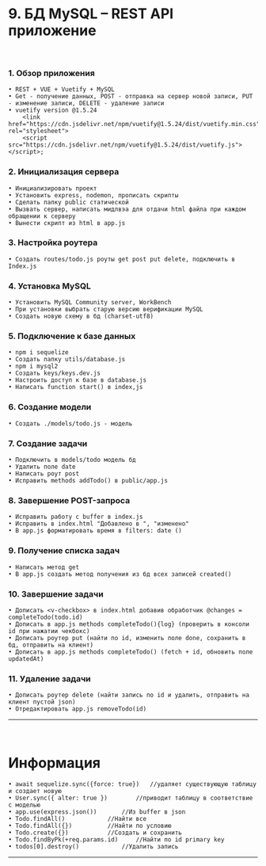 # 9. БД MySQL – REST API приложение
&emsp;  
### 1. Обзор приложения
	• REST + VUE + Vuetify + MySQL
	• Get - получение данных, POST - отправка на сервер новой записи, PUT - изменение записи, DELETE - удаление записи
	• vuetify version @1.5.24
  		<link href="https://cdn.jsdelivr.net/npm/vuetify@1.5.24/dist/vuetify.min.css"; rel="stylesheet">  
  		<script src="https://cdn.jsdelivr.net/npm/vuetify@1.5.24/dist/vuetify.js"></script>;

### 2. Инициализация сервера
	• Инициализировать проект
	• Установить express, nodemon, прописать скрипты
	• Сделать папку public статической
	• Вызвать сервер, написать мидлвэа для отдачи html файла при каждом обращении к серверу
	• Вынести скрипт из html в app.js

### 3. Настройка роутера
	• Создать routes/todo.js роуты get post put delete, подключить в Index.js

### 4. Установка MySQL
	• Установить MySQL Community server, WorkBench
	• При установки выбрать старую версию верификации MySQL
	• Создать новую схему в бд (charset-utf8)

### 5. Подключение к базе данных
	• npm i sequelize
	• Создать папку utils/database.js
	• npm i mysql2
	• Создать keys/keys.dev.js
	• Настроить доступ к базе в database.js
	• Написать function start() в index,js

### 6. Создание модели
	• Создать ./models/todo.js - модель

### 7. Создание задачи
	• Подключить в models/todo модель бд
	• Удалить поле date
	• Написать роут post
	• Исправить methods addTodo() в public/app.js

### 8. Завершение POST-запроса
	• Исправить работу с buffer в index.js
	• Исправить в index.html "Добавлено в ", "изменено"
	• В app.js форматировать время в filters: date ()

### 9. Получение списка задач
	• Написать метод get
	• В app.js создать метод получения из бд всех записей created()

### 10. Завершение задачи
	• Дописать <v-checkbox> в index.html добавив обработчик @changes = completeTodo(todo.id)
	• Дописать в app.js methods completeTodo(){log} (проверить в консоли id при нажатии чекбокс)
	• Дописать роутер put (найти по id, изменить поле done, сохранить в бд, отправить на клиент)
	• Дописать в app.js methods completeTodo() (fetch + id, обновить поле updatedAt)

### 11. Удаление задачи
	• Дописать роутер delete (найти запись по id и удалить, отправить на клиент пустой json)
	• Отредактировать app.js removeTodo(id)
***
&emsp;
# Информация
	• await sequelize.sync({force: true})	//удаляет существующую таблицу и создает новую
	• User.sync({ alter: true })		//приводит таблицу в соответствие с моделью
	• app.use(express.json())		//Из buffer в json
	• Todo.findAll() 			//Найти все
	• Todo.findAll({})			//Найти по условию
	• Todo.create({})			//Создать и сохранить
	• Todo.findByPk(+req.params.id)		//Найти по id primary key
	• todos[0].destroy()			//Удалить запись
***
